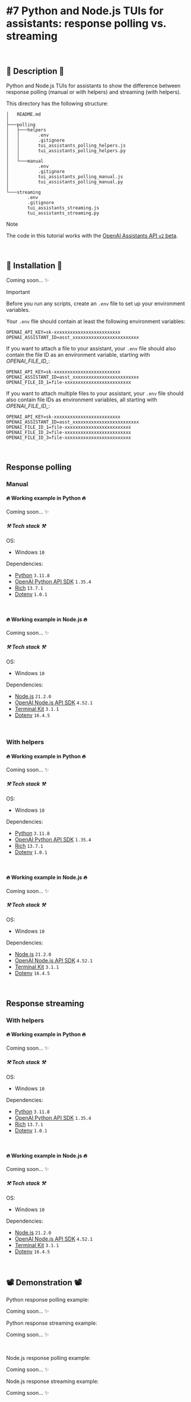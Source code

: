 # #7 Python and Node.js TUIs for assistants: response polling vs. streaming

<br>

## 📖 Description 📖

Python and Node.js TUIs for assistants to show the difference between response polling (manual or with helpers) and streaming (with helpers).

This directory has the following structure:

```
│   README.md
│
├───polling
│   ├───helpers
│   │       .env
│   │       .gitignore
│   │       tui_assistants_polling_helpers.js
│   │       tui_assistants_polling_helpers.py
│   │
│   └───manual
│           .env
│           .gitignore
│           tui_assistants_polling_manual.js
│           tui_assistants_polling_manual.py
│
└───streaming
        .env
        .gitignore
        tui_assistants_streaming.js
        tui_assistants_streaming.py
```

> [!NOTE]
> The code in this tutorial works with the [OpenAI Assistants API `v2` beta](https://platform.openai.com/docs/api-reference/assistants).

<br>

## 🚀 Installation 🚀

Coming soon... ✨

> [!IMPORTANT]
> Before you run any scripts, create an `.env` file to set up your environment variables.
>
> Your `.env` file should contain at least the following environment variables:
>
> ```
> OPENAI_API_KEY=sk-xxxxxxxxxxxxxxxxxxxxxxxxx
> OPENAI_ASSISTANT_ID=asst_xxxxxxxxxxxxxxxxxxxxxxxxx
> ```
>
> If you want to attach a file to your assistant, your `.env` file should also contain the file ID as an environment variable, starting with *OPENAI_FILE_ID_*:
>
> ```
> OPENAI_API_KEY=sk-xxxxxxxxxxxxxxxxxxxxxxxxx
> OPENAI_ASSISTANT_ID=asst_xxxxxxxxxxxxxxxxxxxxxxxxx
> OPENAI_FILE_ID_1=file-xxxxxxxxxxxxxxxxxxxxxxxxx
> ```
>
> If you want to attach multiple files to your assistant, your `.env` file should also contain file IDs as environment variables, all starting with *OPENAI_FILE_ID_*:
>
> ```
> OPENAI_API_KEY=sk-xxxxxxxxxxxxxxxxxxxxxxxxx
> OPENAI_ASSISTANT_ID=asst_xxxxxxxxxxxxxxxxxxxxxxxxx
> OPENAI_FILE_ID_1=file-xxxxxxxxxxxxxxxxxxxxxxxxx
> OPENAI_FILE_ID_2=file-xxxxxxxxxxxxxxxxxxxxxxxxx
> OPENAI_FILE_ID_3=file-xxxxxxxxxxxxxxxxxxxxxxxxx
> ```

<br>

## Response polling

### Manual

#### 🔥 Working example in Python 🔥

Coming soon... ✨

##### ⚒️ Tech stack ⚒️

OS:

- Windows `10`

Dependencies:

- [Python](https://www.python.org/) `3.11.8`
- [OpenAI Python API SDK](https://pypi.org/project/openai/) `1.35.4`
- [Rich](https://pypi.org/project/rich/) `13.7.1`
- [Dotenv](https://pypi.org/project/python-dotenv/) `1.0.1`

<br>

#### 🔥 Working example in Node.js 🔥

Coming soon... ✨

##### ⚒️ Tech stack ⚒️

OS:

- Windows `10`

Dependencies:

- [Node.js](https://nodejs.org/en) `21.2.0`
- [OpenAI Node.js API SDK](https://www.npmjs.com/package/openai) `4.52.1`
- [Terminal Kit](https://www.npmjs.com/package/terminal-kit) `3.1.1`
- [Dotenv](https://www.npmjs.com/package/dotenv) `16.4.5`

<br>

### With helpers

#### 🔥 Working example in Python 🔥

Coming soon... ✨

##### ⚒️ Tech stack ⚒️

OS:

- Windows `10`

Dependencies:

- [Python](https://www.python.org/) `3.11.8`
- [OpenAI Python API SDK](https://pypi.org/project/openai/) `1.35.4`
- [Rich](https://pypi.org/project/rich/) `13.7.1`
- [Dotenv](https://pypi.org/project/python-dotenv/) `1.0.1`

<br>

#### 🔥 Working example in Node.js 🔥

Coming soon... ✨

##### ⚒️ Tech stack ⚒️

OS:

- Windows `10`

Dependencies:

- [Node.js](https://nodejs.org/en) `21.2.0`
- [OpenAI Node.js API SDK](https://www.npmjs.com/package/openai) `4.52.1`
- [Terminal Kit](https://www.npmjs.com/package/terminal-kit) `3.1.1`
- [Dotenv](https://www.npmjs.com/package/dotenv) `16.4.5`

<br>

## Response streaming

### With helpers

#### 🔥 Working example in Python 🔥

Coming soon... ✨

##### ⚒️ Tech stack ⚒️

OS:

- Windows `10`

Dependencies:

- [Python](https://www.python.org/) `3.11.8`
- [OpenAI Python API SDK](https://pypi.org/project/openai/) `1.35.4`
- [Rich](https://pypi.org/project/rich/) `13.7.1`
- [Dotenv](https://pypi.org/project/python-dotenv/) `1.0.1`

<br>

#### 🔥 Working example in Node.js 🔥

Coming soon... ✨

##### ⚒️ Tech stack ⚒️

OS:

- Windows `10`

Dependencies:

- [Node.js](https://nodejs.org/en) `21.2.0`
- [OpenAI Node.js API SDK](https://www.npmjs.com/package/openai) `4.52.1`
- [Terminal Kit](https://www.npmjs.com/package/terminal-kit) `3.1.1`
- [Dotenv](https://www.npmjs.com/package/dotenv) `16.4.5`

<br>

## 📽️ Demonstration 📽️

Python response polling example:

Coming soon... ✨

Python response streaming example:

Coming soon... ✨

<br>

Node.js response polling example:

Coming soon... ✨

Node.js response streaming example:

Coming soon... ✨
